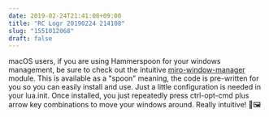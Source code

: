 ```yaml
---
date: 2019-02-24T21:41:08+09:00
title: "RC Logr 20190224 214108"
slug: "1551012068"
draft: false
---
```


macOS users, if you are using Hammerspoon for your windows management, be sure to check out the intuitive [miro-window-manager](https://github.com/miromannino/miro-windows-manager) module. This is available as a "spoon" meaning, the code is pre-written for you so you can easily install and use. Just a little configuration is needed in your lua.init. Once installed, you just repeatedly press ctrl-opt-cmd plus arrow key combinations to move your windows around. Really intuitive! 🥄🖼
